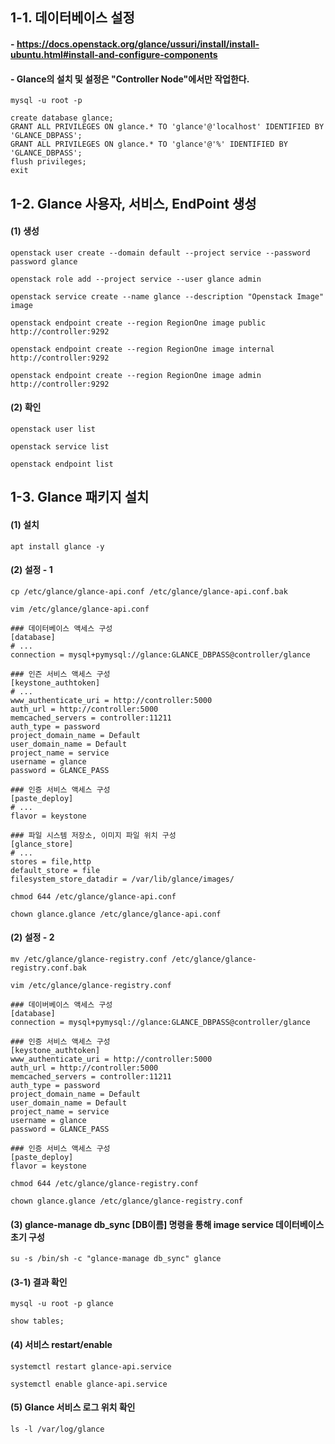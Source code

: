 ## 1-1. 데이터베이스 설정

#### - https://docs.openstack.org/glance/ussuri/install/install-ubuntu.html#install-and-configure-components

#### - Glance의 설치 및 설정은 "Controller Node"에서만 작업한다.
```
mysql -u root -p
```
```
create database glance;
GRANT ALL PRIVILEGES ON glance.* TO 'glance'@'localhost' IDENTIFIED BY 'GLANCE_DBPASS';
GRANT ALL PRIVILEGES ON glance.* TO 'glance'@'%' IDENTIFIED BY 'GLANCE_DBPASS';
flush privileges;
exit
```

## 1-2. Glance 사용자, 서비스, EndPoint 생성

#### (1) 생성
```
openstack user create --domain default --project service --password password glance

openstack role add --project service --user glance admin

openstack service create --name glance --description "Openstack Image" image

openstack endpoint create --region RegionOne image public http://controller:9292

openstack endpoint create --region RegionOne image internal http://controller:9292

openstack endpoint create --region RegionOne image admin http://controller:9292
```

#### (2) 확인
```
openstack user list

openstack service list

openstack endpoint list
```

## 1-3. Glance 패키지 설치

#### (1) 설치
```
apt install glance -y
```

#### (2) 설정 - 1
```
cp /etc/glance/glance-api.conf /etc/glance/glance-api.conf.bak

vim /etc/glance/glance-api.conf 

### 데이터베이스 액세스 구성
[database]
# ...
connection = mysql+pymysql://glance:GLANCE_DBPASS@controller/glance

### 인즌 서비스 액세스 구성
[keystone_authtoken]
# ...
www_authenticate_uri = http://controller:5000
auth_url = http://controller:5000
memcached_servers = controller:11211
auth_type = password
project_domain_name = Default
user_domain_name = Default
project_name = service
username = glance
password = GLANCE_PASS

### 인증 서비스 액세스 구성
[paste_deploy]
# ...
flavor = keystone

### 파일 시스템 저장소, 이미지 파일 위치 구성
[glance_store]
# ...
stores = file,http
default_store = file
filesystem_store_datadir = /var/lib/glance/images/
```
```
chmod 644 /etc/glance/glance-api.conf

chown glance.glance /etc/glance/glance-api.conf
```

#### (2) 설정 - 2
```
mv /etc/glance/glance-registry.conf /etc/glance/glance-registry.conf.bak

vim /etc/glance/glance-registry.conf 

### 데이버베이스 액세스 구성 
[database] 
connection = mysql+pymysql://glance:GLANCE_DBPASS@controller/glance

### 인증 서비스 액세스 구성
[keystone_authtoken] 
www_authenticate_uri = http://controller:5000 
auth_url = http://controller:5000 
memcached_servers = controller:11211 
auth_type = password 
project_domain_name = Default 
user_domain_name = Default 
project_name = service 
username = glance 
password = GLANCE_PASS

### 인증 서비스 액세스 구성
[paste_deploy]  
flavor = keystone
```
```
chmod 644 /etc/glance/glance-registry.conf 

chown glance.glance /etc/glance/glance-registry.conf 
```

#### (3) glance-manage db_sync [DB이름] 명령을 통해 image service 데이터베이스 초기 구성
```
su -s /bin/sh -c "glance-manage db_sync" glance
```

#### (3-1) 결과 확인
```
mysql -u root -p glance
```
```
show tables;
```

#### (4) 서비스 restart/enable
```
systemctl restart glance-api.service

systemctl enable glance-api.service
```

#### (5) Glance 서비스 로그 위치 확인
```
ls -l /var/log/glance
```